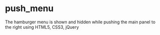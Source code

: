 # push_menu

The hamburger menu is shown and hidden while pushing the main panel to the right using HTML5, CSS3, jQuery
